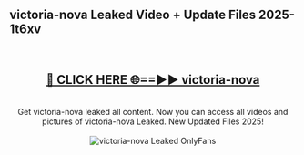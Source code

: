 <h2>victoria-nova Leaked Video + Update Files 2025- 1t6xv</h2>
<br>
<div align="center">
<h2><a href="https://libra.edu.pl?victoria-nova" rel="nofollow">🔴 CLICK HERE 🌐==►► victoria-nova</a></h2>
<br>
Get victoria-nova leaked all content. Now you can access all videos and pictures of victoria-nova Leaked. New Updated Files 2025!
<br>
<br>
<a href="https://libra.edu.pl?victoria-nova" rel="nofollow" data-target="animated-image.originalLink"><img src="https://i.ibb.co.com/WyWwxjT/player-gif2.gif" alt="victoria-nova Leaked OnlyFans" style="max-width: 100%; display: inline-block;" data-target="animated-image.originalImage"></a>
</div>
<br>